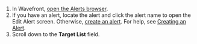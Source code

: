 1. In Wavefront, [open the Alerts browser](/alerts).
1. If you have an alert, locate the alert and click the alert name to open the Edit Alert screen. Otherwise, [create an alert](/alerts/add). For help, see [Creating an Alert](https://docs.wavefront.com/alerts_managing.html#creating-an-alert).
1. Scroll down to the **Target List** field.
